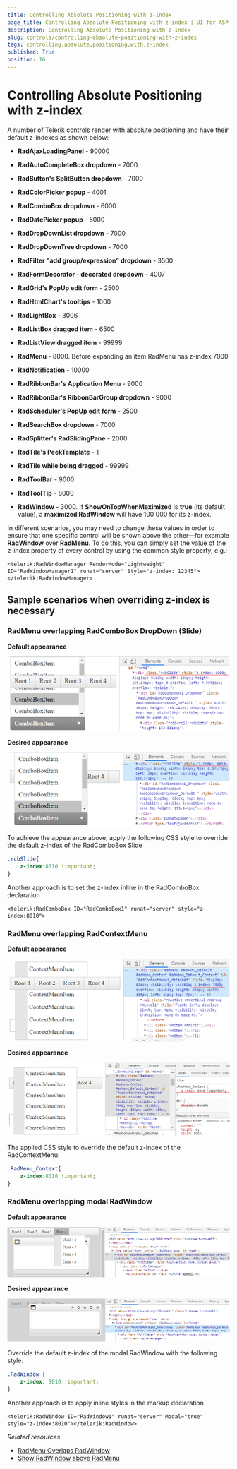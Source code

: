 ```yaml
---
title: Controlling Absolute Positioning with z-index
page_title: Controlling Absolute Positioning with z-index | UI for ASP.NET AJAX Documentation
description: Controlling Absolute Positioning with z-index
slug: controls/controlling-absolute-positioning-with-z-index
tags: controlling,absolute,positioning,with,z-index
published: True
position: 16
---
```


# Controlling Absolute Positioning with z-index



A number of Telerik controls render with absolute positioning and have their default z-indexes as shown below:



* **RadAjaxLoadingPanel** - 90000

* **RadAutoCompleteBox dropdown** - 7000

* **RadButton's SplitButton dropdown** - 7000

* **RadColorPicker popup** - 4001

* **RadComboBox dropdown** - 6000

* **RadDatePicker popup** - 5000

* **RadDropDownList dropdown** - 7000

* **RadDropDownTree dropdown** - 7000

* **RadFilter "add group/expression" dropdown** - 3500

* **RadFormDecorator - decorated dropdown** - 4007

* **RadGrid's PopUp edit form** - 2500

* **RadHtmlChart's tooltips** - 1000

* **RadLightBox** - 3006

* **RadListBox dragged item** - 6500

* **RadListView dragged item** - 99999

* **RadMenu** - 8000. Before expanding an item RadMenu has z-index 7000

* **RadNotification** - 10000

* **RadRibbonBar's Application Menu** - 9000

* **RadRibbonBar's RibbonBarGroup dropdown** - 9000

* **RadScheduler's PopUp edit form** - 2500

* **RadSearchBox dropdown** - 7000

* **RadSplitter's RadSlidingPane** - 2000

* **RadTile's PeekTemplate** - 1

* **RadTile while being dragged** - 99999

* **RadToolBar** - 9000

* **RadToolTip** - 8000

* **RadWindow** - 3000. If **ShowOnTopWhenMaximized** is **true** (its default value), a **maximized RadWindow** will have 100 000 for its z-index.



In different scenarios, you may need to change these values in order to ensure that one specific control will be shown above the other—for example **RadWindow** over **RadMenu**. To do this, you can simply set the value of the z-index property of every control by using the common style property, e.g.:

````ASPX
<telerik:RadWindowManager RenderMode="Lightweight" ID="RadWindowManager1" runat="server" Style="z-index: 12345">
</telerik:RadWindowManager>
````

## Sample scenarios when overriding z-index is necessary

### RadMenu overlapping RadComboBox DropDown (Slide)

**Default appearance**

![Menu default z-index](images/combo_default.png)

**Desired appearance**

![ComboBox Slide overriden z-index](images/combo_overriden.png)

To achieve the appearance above, apply the following CSS style to override the default z-index of the RadComboBox Slide

````CSS
.rcbSlide{
    z-index:8010 !important;
}
````

Another approach is to set the z-index inline in the RadComboBox declaration

````ASPX
<telerik:RadComboBox ID="RadComboBox1" runat="server" style="z-index:8010">
````


### RadMenu overlapping RadContextMenu

**Default appearance**

![ContextMenu default z-index](images/context_default.png)

**Desired appearance**

![ContextMenu overriden z-index](images/context_overriden.png)

The applied CSS style to override the default z-index of the RadContextMenu:

````CSS
.RadMenu_Context{
    z-index:8010 !important;
}
````

### RadMenu overlapping modal RadWindow

**Default appearance**

![RadWindow default z-index](images/window_default.png)

**Desired appearance**

![RadWindow overriden z-index](images/window_overriden.png)

Override the default z-index of the modal RadWindow with the following style:

````CSS
.RadWindow {
    z-index: 8010 !important;
}
````

Another approach is to apply inline styles in the markup declaration

````ASPX
<telerik:RadWindow ID="RadWindow1" runat="server" Modal="true" style="z-index:8010"></telerik:RadWindow>
````

*Related resources*

- [RadMenu Overlaps RadWindow](https://docs.telerik.com/devtools/aspnet-ajax/controls/window/troubleshooting/common-issues#radmenu-overlaps-radwindow)
- [Show RadWindow above RadMenu](https://www.telerik.com/support/kb/aspnet-ajax/details/show-radwindow-above-radmenu)


